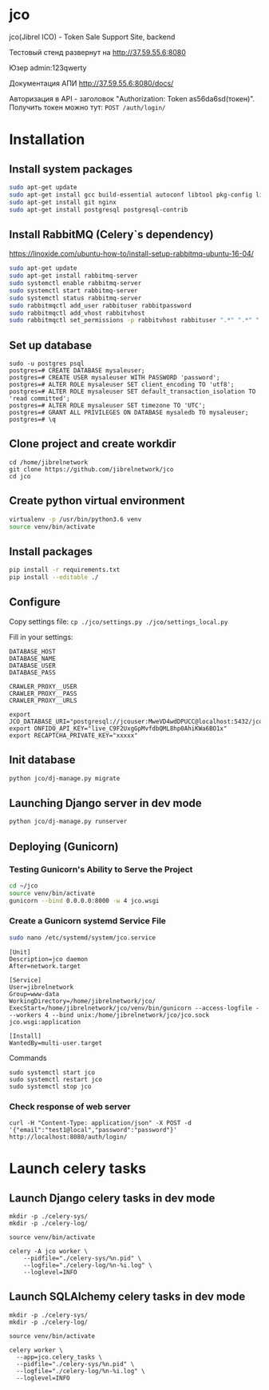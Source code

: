 # jco
jco(Jibrel ICO) - Token Sale Support Site, backend


Тестовый стенд развернут на http://37.59.55.6:8080

Юзер admin:123qwerty

Документация АПИ http://37.59.55.6:8080/docs/

Авторизация в API - заголовок "Authorization: Token as56da6sd(токен)". Получить токен можно тут: `POST /auth/login/`


# Installation

## Install system packages

```sh
sudo apt-get update
sudo apt-get install gcc build-essential autoconf libtool pkg-config libssl-dev libffi-dev python3-dev virtualenv
sudo apt-get install git nginx
sudo apt-get install postgresql postgresql-contrib
```


## Install RabbitMQ (Celery`s dependency)

https://linoxide.com/ubuntu-how-to/install-setup-rabbitmq-ubuntu-16-04/
```sh
sudo apt-get update
sudo apt-get install rabbitmq-server
sudo systemctl enable rabbitmq-server
sudo systemctl start rabbitmq-server
sudo systemctl status rabbitmq-server
sudo rabbitmqctl add_user rabbituser rabbitpassword
sudo rabbitmqctl add_vhost rabbitvhost
sudo rabbitmqctl set_permissions -p rabbitvhost rabbituser ".*" ".*" ".*"
```


## Set up database

```
sudo -u postgres psql
postgres=# CREATE DATABASE mysaleuser;
postgres=# CREATE USER mysaleuser WITH PASSWORD 'password';
postgres=# ALTER ROLE mysaleuser SET client_encoding TO 'utf8';
postgres=# ALTER ROLE mysaleuser SET default_transaction_isolation TO 'read committed';
postgres=# ALTER ROLE mysaleuser SET timezone TO 'UTC';
postgres=# GRANT ALL PRIVILEGES ON DATABASE mysaledb TO mysaleuser;
postgres=# \q
```


## Clone project and create workdir

```
cd /home/jibrelnetwork
git clone https://github.com/jibrelnetwork/jco
cd jco
```


## Create python virtual environment

```sh
virtualenv -p /usr/bin/python3.6 venv
source venv/bin/activate
```


## Install packages

```sh
pip install -r requirements.txt
pip install --editable ./
```


## Configure

Copy settings file:
`cp ./jco/settings.py ./jco/settings_local.py`

Fill in your settings:
```
DATABASE_HOST
DATABASE_NAME
DATABASE_USER
DATABASE_PASS

CRAWLER_PROXY__USER
CRAWLER_PROXY__PASS
CRAWLER_PROXY__URLS
```

```
export JCO_DATABASE_URI="postgresql://jcouser:MweVD4wdDPUCC@localhost:5432/jcodb"
export ONFIDO_API_KEY="live_C9F2UxgGpMvfdbQML8hp0AhiKWa6BO1x"
export RECAPTCHA_PRIVATE_KEY="xxxxx"
```


## Init database

```sh
python jco/dj-manage.py migrate
```


## Launching Django server in dev mode

```sh
python jco/dj-manage.py runserver
```


## Deploying (Gunicorn)

### Testing Gunicorn's Ability to Serve the Project

```sh
cd ~/jco
source venv/bin/activate
gunicorn --bind 0.0.0.0:8000 -w 4 jco.wsgi
```

### Create a Gunicorn systemd Service File

```sh
sudo nano /etc/systemd/system/jco.service
```

```
[Unit]
Description=jco daemon
After=network.target

[Service]
User=jibrelnetwork
Group=www-data
WorkingDirectory=/home/jibrelnetwork/jco/
ExecStart=/home/jibrelnetwork/jco/venv/bin/gunicorn --access-logfile - --workers 4 --bind unix:/home/jibrelnetwork/jco/jco.sock jco.wsgi:application

[Install]
WantedBy=multi-user.target
```

Commands

```
sudo systemctl start jco
sudo systemctl restart jco
sudo systemctl stop jco
```

### Check response of web server

```
curl -H "Content-Type: application/json" -X POST -d '{"email":"test1@local","password":"password"}' http://localhost:8080/auth/login/
```

# Launch celery tasks

## Launch Django celery tasks in dev mode

```
mkdir -p ./celery-sys/
mkdir -p ./celery-log/

source venv/bin/activate

celery -A jco worker \
    --pidfile="./celery-sys/%n.pid" \
    --logfile="./celery-log/%n-%i.log" \
    --loglevel=INFO
```

## Launch SQLAlchemy celery tasks in dev mode

```
mkdir -p ./celery-sys/
mkdir -p ./celery-log/

source venv/bin/activate

celery worker \
  --app=jco.celery_tasks \
  --pidfile="./celery-sys/%n.pid" \
  --logfile="./celery-log/%n-%i.log" \
  --loglevel=INFO
```
